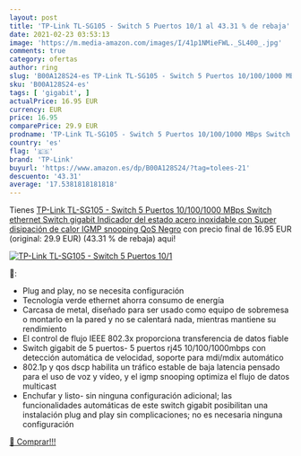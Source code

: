 ```yaml
---
layout: post
title: 'TP-Link TL-SG105 - Switch 5 Puertos 10/1 al 43.31 % de rebaja'
date: 2021-02-23 03:53:13
image: 'https://m.media-amazon.com/images/I/41p1NMieFWL._SL400_.jpg'
comments: true
category: ofertas
author: ring
slug: 'B00A128S24-es TP-Link TL-SG105 - Switch 5 Puertos 10/100/1000 MBps...'
sku: 'B00A128S24-es'
tags: [ 'gigabit', ]
actualPrice: 16.95 EUR
currency: EUR
price: 16.95
comparePrice: 29.9 EUR
prodname: 'TP-Link TL-SG105 - Switch 5 Puertos 10/100/1000 MBps Switch ethernet  Switch gigabit  Indicador del estado  acero inoxidable con Super disipación de calor  IGMP snooping  QoS  Negro'
country: 'es'
flag: '🇪🇸'
brand: 'TP-Link'
buyurl: 'https://www.amazon.es/dp/B00A128S24/?tag=tolees-21'
descuento: '43.31'
average: '17.5381818181818'
---
```


Tienes [TP-Link TL-SG105 - Switch 5 Puertos 10/100/1000 MBps Switch ethernet  Switch gigabit  Indicador del estado  acero inoxidable con Super disipación de calor  IGMP snooping  QoS  Negro](https://www.amazon.es/dp/B00A128S24/?tag=tolees-21) con precio final de  16.95 EUR (original: 29.9 EUR) (43.31 %  de rebaja) aqui!

[![TP-Link TL-SG105 - Switch 5 Puertos 10/1](https://m.media-amazon.com/images/I/41p1NMieFWL._SL400_.jpg)](https://www.amazon.es/dp/B00A128S24/?tag=tolees-21)

🔎:

- Plug and play, no se necesita configuración
- Tecnología verde ethernet ahorra consumo de energía
- Carcasa de metal, diseñado para ser usado como equipo de sobremesa o montarlo en la pared y no se calentará nada, mientras mantiene su rendimiento
- El control de flujo IEEE 802.3x proporciona transferencia de datos fiable
- Switch gigabit de 5 puertos- 5 puertos rj45 10/100/1000mbps con detección automática de velocidad, soporte para mdi/mdix automático
- 802.1p y qos dscp habilita un tráfico estable de baja latencia pensado para el uso de voz y vídeo, y el igmp snooping optimiza el flujo de datos multicast
- Enchufar y listo- sin ninguna configuración adicional; las funcionalidades automáticas de este switch gigabit posibilitan una instalación plug and play sin complicaciones; no es necesaria ninguna configuración

[🛒 Comprar!!!](https://www.amazon.es/dp/B00A128S24/?tag=tolees-21)
